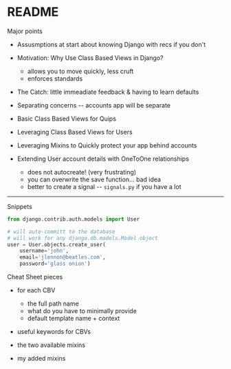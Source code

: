 # README

Major points

  * Assusmptions at start about knowing Django with recs if you don't
  
  * Motivation: Why Use Class Based Views in Django?
    * allows you to move quickly, less cruft
    * enforces standards
    
  * The Catch: little immeadiate feedback & having to learn defaults
  
  * Separating concerns -- accounts app will be separate
  
  * Basic Class Based Views for Quips
  
  * Leveraging Class Based Views for Users
  
  * Leveraging Mixins to Quickly protect your app behind accounts
  
  * Extending User account details with OneToOne relationships

    * does not autocreate! (very frustrating)
    * you can overwrite the save function... bad idea
    * better to create a signal -- `signals.py` if you have a lot
    
  


________________________

Snippets

```python
from django.contrib.auth.models import User

# will auto-committ to the database
# will work for any django.db.models.Model object
user = User.objects.create_user(
    username='john',
    email='jlennon@beatles.com',
    password='glass onion')
```


Cheat Sheet pieces

  * for each CBV
    * the full path name
    * what do you have to minimally provide
    * default template name + context

  * useful keywords for CBVs

  * the two available mixins

  * my added mixins
